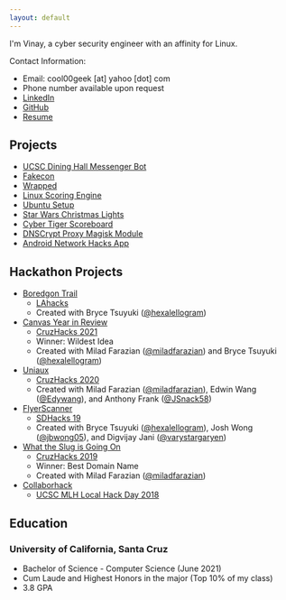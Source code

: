 ```yaml
---
layout: default
---
```


I'm Vinay, a cyber security engineer with an affinity for Linux.

Contact Information:
- Email: cool00geek [at] yahoo [dot] com
- Phone number available upon request
- [LinkedIn](https://www.linkedin.com/in/vinay-venkat/)
- [GitHub](https://github.com/cool00geek)
- [Resume](https://cool00geek.github.io/Resume/VinayVenkat-Resume.pdf)

## Projects

- [UCSC Dining Hall Messenger Bot](https://cool00geek.github.io/SlugDiningBot/)
- [Fakecon](https://github.com/cool00geek/fakecon)
- [Wrapped](https://github.com/cool00geek/wrapped)
- [Linux Scoring Engine](https://cool00geek.github.io/LinuxEngine/)
- [Ubuntu Setup](https://github.com/cool00geek/Ubuntu-setup)
- [Star Wars Christmas Lights](https://cool00geek.github.io/StarWarsLEDStrip/)
- [Cyber Tiger Scoreboard](https://github.com/cool00geek/CyberTigerScoreboard)
- [DNSCrypt Proxy Magisk Module](https://github.com/cool00geek/dnscrypt-proxy-magisk)
- [Android Network Hacks App](https://github.com/cool00geek/NetHacks)

## Hackathon Projects

- [Boredgon Trail](https://devpost.com/software/boredgon-trailder)
  - [LAhacks](https://devpost.com/software/boredgon-trailder/edit)
  - Created with Bryce Tsuyuki ([@hexalellogram](https://brycetsuyuki.com/))
- [Canvas Year in Review](https://devpost.com/software/canvas-year-in-review)
  - [CruzHacks 2021](https://cruzhacks-2021.devpost.com/)
  - Winner: Wildest Idea
  - Created with Milad Farazian ([@miladfarazian](http://miladfarazian.com/)) and Bryce Tsuyuki ([@hexalellogram](https://brycetsuyuki.com/))
- [Uniaux](https://devpost.com/software/uniaux)
  - [CruzHacks 2020](https://cruzhacks-2020.devpost.com/)
  - Created with Milad Farazian ([@miladfarazian](http://miladfarazian.com/)), Edwin Wang ([@Edywang](https://github.com/Edywang)), and Anthony Frank ([@JSnack58](https://github.com/JSnack58))
- [FlyerScanner](https://devpost.com/software/flyerscanner)
  - [SDHacks 19](https://sd-hacks-2019.devpost.com/)
  - Created with Bryce Tsuyuki ([@hexalellogram](https://brycetsuyuki.com/)), Josh Wong ([@jbwong05](https://github.com/jbwong05)), and Digvijay Jani ([@varystargaryen](https://github.com/varystargaryen))
- [What the Slug is Going On](https://devpost.com/software/what-the-slug-is-going-on)
  - [CruzHacks 2019](https://cruzhacks-2019.devpost.com/)
  - Winner: Best Domain Name
  - Created with Milad Farazian ([@miladfarazian](http://miladfarazian.com/))
- [Collaborhack](https://devpost.com/software/collaborhack)
  - [UCSC MLH Local Hack Day 2018](https://swe-x-cruzhacks-hackathon.devpost.com/)
  
## Education

### University of California, Santa Cruz

- Bachelor of Science - Computer Science (June 2021)
- Cum Laude and Highest Honors in the major (Top 10% of my class)
- 3.8 GPA
